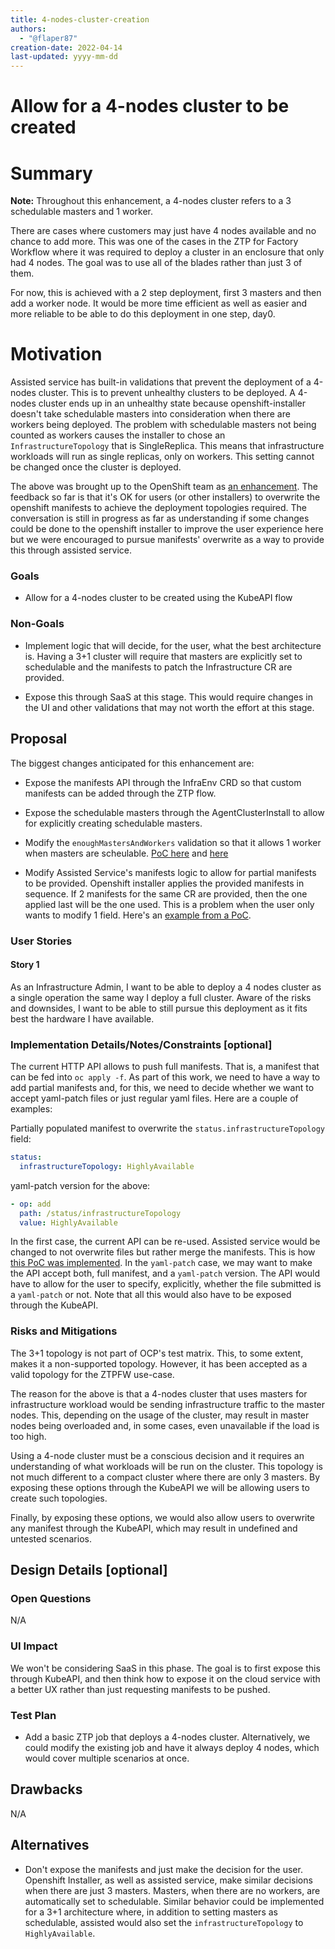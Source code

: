 ```yaml
---
title: 4-nodes-cluster-creation
authors:
  - "@flaper87"
creation-date: 2022-04-14
last-updated: yyyy-mm-dd
---
```


# Allow for a 4-nodes cluster to be created

# Summary

**Note:** Throughout this enhancement, a 4-nodes cluster refers to a 3 schedulable masters and 1 worker.

There are cases where customers may just have 4 nodes available and no chance to add more. This was
one of the cases in the ZTP for Factory Workflow where it was required to deploy a cluster in an
enclosure that only had 4 nodes. The goal was to use all of the blades rather than just 3 of them.

For now, this is achieved with a 2 step deployment, first 3 masters and then add a worker node. It
would be more time efficient as well as easier and more reliable to be able to do this deployment in
one step, day0.

# Motivation

Assisted service has built-in validations that prevent the deployment of a 4-nodes cluster. This is
to prevent unhealthy clusters to be deployed. A 4-nodes cluster ends up in an unhealthy state
because openshift-installer doesn't take schedulable masters into consideration when there are
workers being deployed. The problem with schedulable masters not being counted as workers causes the
installer to chose an `InfrastructureTopology` that is SingleReplica. This means that infrastructure
workloads will run as single replicas, only on workers. This setting cannot be changed once the
cluster is deployed.

The above was brought up to the OpenShift team as [an enhancement](https://github.com/openshift/enhancements/pull/1057/). The feedback so far is that
it's OK for users (or other installers) to overwrite the openshift manifests to achieve the
deployment topologies required. The conversation is still in progress as far as understanding if
some changes could be done to the openshift installer to improve the user experience here but we
were encouraged to pursue manifests' overwrite as a way to provide this through assisted service.

### Goals

- Allow for a 4-nodes cluster to be created using the KubeAPI flow

### Non-Goals

- Implement logic that will decide, for the user, what the best architecture is. Having a 3+1
cluster will require that masters are explicitly set to schedulable and the manifests to patch the
Infrastructure CR are provided.

- Expose this through SaaS at this stage. This would require changes in the UI and other validations
that may not worth the effort at this stage.

## Proposal

The biggest changes anticipated for this enhancement are:

- Expose the manifests API through the InfraEnv CRD so that custom manifests can be added through
the ZTP flow.

- Expose the schedulable masters through the AgentClusterInstall to allow for explicitly creating
schedulable masters.

- Modify the `enoughMastersAndWorkers` validation so that it allows 1 worker when masters are
scheulable. [PoC here](https://github.com/flaper87/assisted-service/commit/f07fc6589e4f2d316266ac5533d76bd2faf471d7)
and [here](https://github.com/flaper87/assisted-service/commit/bb2d82eaacaee7790d2f18711e2ba3a442a4967d)

- Modify Assisted Service's manifests logic to allow for partial manifests to be provided. Openshift
installer applies the provided manifests in sequence. If 2 manifests for the same CR are provided,
then the one applied last will be the one used. This is a problem when the user only wants to modify
1 field. Here's an [example from a PoC](https://github.com/flaper87/assisted-service/commit/c6d72827b43786f95e68e052623e8aef0d4b4c0f).

### User Stories

#### Story 1

As an Infrastructure Admin, I want to be able to deploy a 4 nodes cluster as a single operation the
same way I deploy a full cluster. Aware of the risks and downsides, I want to be able to still
pursue this deployment as it fits best the hardware I have available.

### Implementation Details/Notes/Constraints [optional]

The current HTTP API allows to push full manifests. That is, a manifest that can be fed into `oc
apply -f`. As part of this work, we need to have a way to add partial manifests and, for this, we
need to decide whether we want to accept yaml-patch files or just regular yaml files. Here are a
couple of examples:

Partially populated manifest to overwrite the `status.infrastructureTopology` field:

```yaml
status:
  infrastructureTopology: HighlyAvailable
```

yaml-patch version for the above:

```yaml
- op: add
  path: /status/infrastructureTopology
  value: HighlyAvailable
```

In the first case, the current API can be re-used. Assisted service would be changed to not overwrite
files but rather merge the manifests. This is how [this PoC was
implemented](https://github.com/flaper87/assisted-service/commit/c6d72827b43786f95e68e052623e8aef0d4b4c0f).
In the `yaml-patch` case, we may want to make the API accept both, full manifest, and a `yaml-patch`
version. The API would have to allow for the user to specify, explicitly, whether the file submitted
is a `yaml-patch` or not. Note that all this would also have to be exposed through the KubeAPI.


### Risks and Mitigations

The 3+1 topology is not part of OCP's test matrix. This, to some extent, makes it a
non-supported topology. However, it has been accepted as a valid topology for the ZTPFW use-case.

The reason for the above is that a 4-nodes cluster that uses masters for infrastructure workload
would be sending infrastructure traffic to the master nodes. This, depending on the usage of the
cluster, may result in master nodes being overloaded and, in some cases, even unavailable if the
load is too high.

Using a 4-node cluster must be a conscious decision and it requires an understanding of what
workloads will be run on the cluster. This topology is not much different to a compact cluster where
there are only 3 masters. By exposing these options through the KubeAPI we will be allowing users to
create such topologies.

Finally, by exposing these options, we would also allow users to overwrite any manifest through the
KubeAPI, which may result in undefined and untested scenarios.

## Design Details [optional]

### Open Questions

N/A

### UI Impact

We won't be considering SaaS in this phase. The goal is to first expose this through KubeAPI, and
then think how to expose it on the cloud service with a better UX rather than just requesting
manifests to be pushed.

### Test Plan

- Add a basic ZTP job that deploys a 4-nodes cluster. Alternatively, we could modify the existing
job and have it always deploy 4 nodes, which would cover multiple scenarios at once.

## Drawbacks

N/A

## Alternatives

- Don't expose the manifests and just make the decision for the user. Openshift Installer, as well
as assisted service, make similar decisions when there are just 3 masters. Masters, when there are
no workers, are automatically set to schedulable. Similar behavior could be implemented for a 3+1
architecture where, in addition to setting masters as schedulable, assisted would also set the
`infrastructureTopology` to `HighlyAvailable`.
